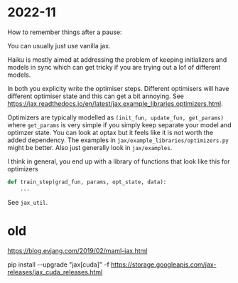 # 2022-11

How to remember things after a pause:

You can usually just use vanilla jax.

Haiku is mostly aimed at addressing the problem of keeping initializers and
models in sync which can get tricky if you are trying out a lof of different
models.

In both you explicity write the optimiser steps. Different optimisers will have
different optimiser state and this can get a bit annoying. See
https://jax.readthedocs.io/en/latest/jax.example_libraries.optimizers.html.

Optimizers are typically modelled as `(init_fun, update_fun, get_params)` where
`get_params` is very simple if you simply keep separate your model and optimzer
state.
You can look at optax but it feels like it is not worth the added dependency.
The examples in `jax/example_libraries/optimizers.py` might be better.
Also just generally look in `jax/examples`.

I think in general, you end up with a library of functions that look like this
for optimizers
```python
def train_step(grad_fun, params, opt_state, data):
    ...
```

See `jax_util`.

# old

https://blog.evjang.com/2019/02/maml-jax.html

pip install --upgrade "jax[cuda]" -f https://storage.googleapis.com/jax-releases/jax_cuda_releases.html

